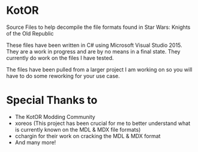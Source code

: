 # KotOR
Source Files to help decompile the file formats found in Star Wars: Knights of the Old Republic

These files have been written in C# using Microsoft Visual Studio 2015. They are a work in progress and are by no means in a final state. They currently do work on the files I have tested.

The files have been pulled from a larger project I am working on so you will have to do some reworking for your use case.

# Special Thanks to
* The KotOR Modding Community
* xoreos (This project has been crucial for me to better understand what is currently known on the MDL & MDX file formats)
* cchargin for their work on cracking the MDL & MDX format
* And many more!
